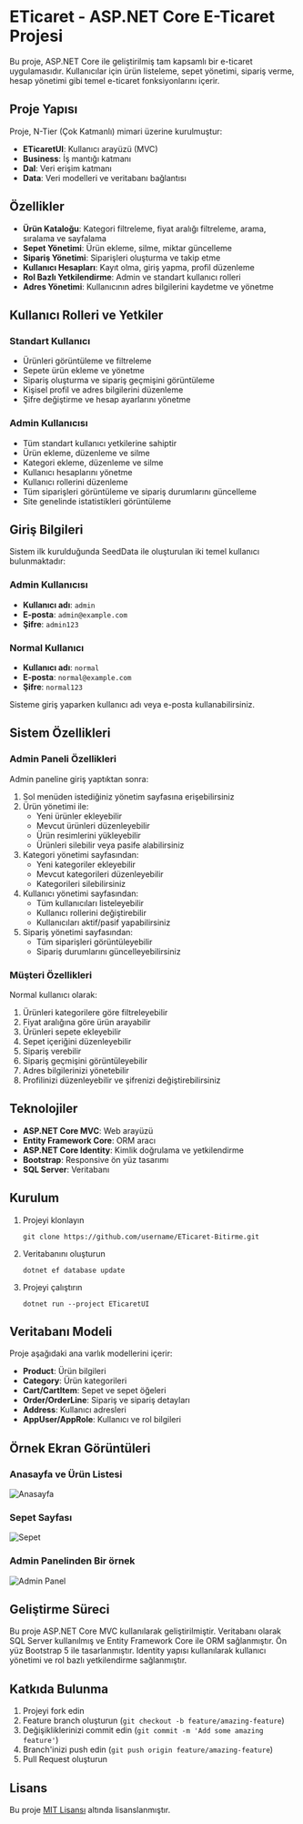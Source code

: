 # ETicaret - ASP.NET Core E-Ticaret Projesi

Bu proje, ASP.NET Core ile geliştirilmiş tam kapsamlı bir e-ticaret uygulamasıdır. Kullanıcılar için ürün listeleme, sepet yönetimi, sipariş verme, hesap yönetimi gibi temel e-ticaret fonksiyonlarını içerir.

## Proje Yapısı

Proje, N-Tier (Çok Katmanlı) mimari üzerine kurulmuştur:

- **ETicaretUI**: Kullanıcı arayüzü (MVC)
- **Business**: İş mantığı katmanı
- **Dal**: Veri erişim katmanı
- **Data**: Veri modelleri ve veritabanı bağlantısı

## Özellikler

- **Ürün Kataloğu**: Kategori filtreleme, fiyat aralığı filtreleme, arama, sıralama ve sayfalama
- **Sepet Yönetimi**: Ürün ekleme, silme, miktar güncelleme
- **Sipariş Yönetimi**: Siparişleri oluşturma ve takip etme
- **Kullanıcı Hesapları**: Kayıt olma, giriş yapma, profil düzenleme
- **Rol Bazlı Yetkilendirme**: Admin ve standart kullanıcı rolleri
- **Adres Yönetimi**: Kullanıcının adres bilgilerini kaydetme ve yönetme

## Kullanıcı Rolleri ve Yetkiler

### Standart Kullanıcı
- Ürünleri görüntüleme ve filtreleme
- Sepete ürün ekleme ve yönetme
- Sipariş oluşturma ve sipariş geçmişini görüntüleme
- Kişisel profil ve adres bilgilerini düzenleme
- Şifre değiştirme ve hesap ayarlarını yönetme

### Admin Kullanıcısı
- Tüm standart kullanıcı yetkilerine sahiptir
- Ürün ekleme, düzenleme ve silme
- Kategori ekleme, düzenleme ve silme
- Kullanıcı hesaplarını yönetme
- Kullanıcı rollerini düzenleme
- Tüm siparişleri görüntüleme ve sipariş durumlarını güncelleme
- Site genelinde istatistikleri görüntüleme

## Giriş Bilgileri

Sistem ilk kurulduğunda SeedData ile oluşturulan iki temel kullanıcı bulunmaktadır:

### Admin Kullanıcısı
- **Kullanıcı adı**: `admin`
- **E-posta**: `admin@example.com`
- **Şifre**: `admin123`

### Normal Kullanıcı
- **Kullanıcı adı**: `normal`
- **E-posta**: `normal@example.com`
- **Şifre**: `normal123`

Sisteme giriş yaparken kullanıcı adı veya e-posta kullanabilirsiniz.

## Sistem Özellikleri

### Admin Paneli Özellikleri

Admin paneline giriş yaptıktan sonra:
1. Sol menüden istediğiniz yönetim sayfasına erişebilirsiniz
2. Ürün yönetimi ile:
   - Yeni ürünler ekleyebilir
   - Mevcut ürünleri düzenleyebilir
   - Ürün resimlerini yükleyebilir
   - Ürünleri silebilir veya pasife alabilirsiniz
3. Kategori yönetimi sayfasından:
   - Yeni kategoriler ekleyebilir
   - Mevcut kategorileri düzenleyebilir
   - Kategorileri silebilirsiniz
4. Kullanıcı yönetimi sayfasından:
   - Tüm kullanıcıları listeleyebilir
   - Kullanıcı rollerini değiştirebilir
   - Kullanıcıları aktif/pasif yapabilirsiniz
5. Sipariş yönetimi sayfasından:
   - Tüm siparişleri görüntüleyebilir
   - Sipariş durumlarını güncelleyebilirsiniz

### Müşteri Özellikleri

Normal kullanıcı olarak:
1. Ürünleri kategorilere göre filtreleyebilir
2. Fiyat aralığına göre ürün arayabilir
3. Ürünleri sepete ekleyebilir
4. Sepet içeriğini düzenleyebilir
5. Sipariş verebilir
6. Sipariş geçmişini görüntüleyebilir
7. Adres bilgilerinizi yönetebilir
8. Profilinizi düzenleyebilir ve şifrenizi değiştirebilirsiniz

## Teknolojiler

- **ASP.NET Core MVC**: Web arayüzü
- **Entity Framework Core**: ORM aracı
- **ASP.NET Core Identity**: Kimlik doğrulama ve yetkilendirme
- **Bootstrap**: Responsive ön yüz tasarımı
- **SQL Server**: Veritabanı

## Kurulum

1. Projeyi klonlayın
   ```
   git clone https://github.com/username/ETicaret-Bitirme.git
   ```

2. Veritabanını oluşturun
   ```
   dotnet ef database update
   ```

3. Projeyi çalıştırın
   ```
   dotnet run --project ETicaretUI
   ```


## Veritabanı Modeli

Proje aşağıdaki ana varlık modellerini içerir:

- **Product**: Ürün bilgileri
- **Category**: Ürün kategorileri
- **Cart/CartItem**: Sepet ve sepet öğeleri
- **Order/OrderLine**: Sipariş ve sipariş detayları
- **Address**: Kullanıcı adresleri
- **AppUser/AppRole**: Kullanıcı ve rol bilgileri

## Örnek Ekran Görüntüleri

### Anasayfa ve Ürün Listesi
![Anasayfa](screenshots/home.png)


### Sepet Sayfası
![Sepet](screenshots/cart.png)

### Admin Panelinden Bir örnek
![Admin Panel](screenshots/admin-panel.png)

## Geliştirme Süreci

Bu proje ASP.NET Core MVC kullanılarak geliştirilmiştir. Veritabanı olarak SQL Server kullanılmış ve Entity Framework Core ile ORM sağlanmıştır. Ön yüz Bootstrap 5 ile tasarlanmıştır. Identity yapısı kullanılarak kullanıcı yönetimi ve rol bazlı yetkilendirme sağlanmıştır.

## Katkıda Bulunma

1. Projeyi fork edin
2. Feature branch oluşturun (`git checkout -b feature/amazing-feature`)
3. Değişikliklerinizi commit edin (`git commit -m 'Add some amazing feature'`)
4. Branch'inizi push edin (`git push origin feature/amazing-feature`)
5. Pull Request oluşturun

## Lisans

Bu proje [MIT Lisansı](LICENSE) altında lisanslanmıştır. 